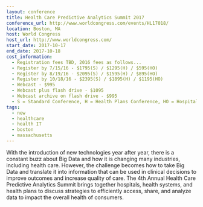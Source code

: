 ```yaml
---
layout: conference
title: Health Care Predictive Analytics Summit 2017
conference_url: http://www.worldcongress.com/events/HL17018/
location: Boston, MA
host: World Congress
host_url: http://www.worldcongress.com/
start_date: 2017-10-17
end_date: 2017-10-18
cost_information:
  - Registration fees TBD, 2016 fees as follows...
  - Register by 7/15/16 - $1795(S) / $1295(H) / $595(HO)
  - Register by 8/19/16 - $2095(S) / $1595(H) / $895(HO)
  - Register by 10/18/16 - $2395(S) / $1895(H) / $1195(HO)
  - Webcast - $995
  - Webcast plus flash drive - $1095
  - Webcast archive on flash drive - $995
  - S = Standard Conference, H = Health Plans Conference, HO = Hospital & Health Systems Conference
tags:
  - new
  - healthcare
  - health IT
  - boston
  - massachusetts
---
```


With the introduction of new technologies year after year, there is a constant buzz about Big Data and how it is changing many industries, including health care. However, the challenge becomes how to take Big Data and translate it into information that can be used in clinical decisions to improve outcomes and increase quality of care. The 4th Annual Health Care Predictive Analytics Summit brings together hospitals, health systems, and health plans to discuss strategies to efficiently access, share, and analyze data to impact the overall health of consumers.
